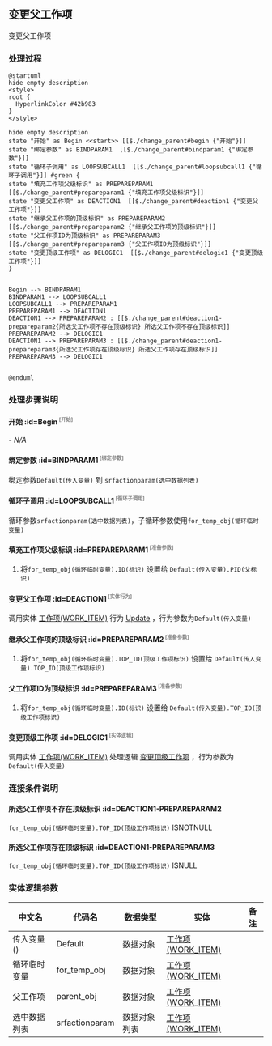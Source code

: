 ## 变更父工作项 <!-- {docsify-ignore-all} -->

   变更父工作项

### 处理过程

```plantuml
@startuml
hide empty description
<style>
root {
  HyperlinkColor #42b983
}
</style>

hide empty description
state "开始" as Begin <<start>> [[$./change_parent#begin {"开始"}]]
state "绑定参数" as BINDPARAM1  [[$./change_parent#bindparam1 {"绑定参数"}]]
state "循环子调用" as LOOPSUBCALL1  [[$./change_parent#loopsubcall1 {"循环子调用"}]] #green {
state "填充工作项父级标识" as PREPAREPARAM1  [[$./change_parent#prepareparam1 {"填充工作项父级标识"}]]
state "变更父工作项" as DEACTION1  [[$./change_parent#deaction1 {"变更父工作项"}]]
state "继承父工作项的顶级标识" as PREPAREPARAM2  [[$./change_parent#prepareparam2 {"继承父工作项的顶级标识"}]]
state "父工作项ID为顶级标识" as PREPAREPARAM3  [[$./change_parent#prepareparam3 {"父工作项ID为顶级标识"}]]
state "变更顶级工作项" as DELOGIC1  [[$./change_parent#delogic1 {"变更顶级工作项"}]]
}


Begin --> BINDPARAM1
BINDPARAM1 --> LOOPSUBCALL1
LOOPSUBCALL1 --> PREPAREPARAM1
PREPAREPARAM1 --> DEACTION1
DEACTION1 --> PREPAREPARAM2 : [[$./change_parent#deaction1-prepareparam2{所选父工作项不存在顶级标识} 所选父工作项不存在顶级标识]]
PREPAREPARAM2 --> DELOGIC1
DEACTION1 --> PREPAREPARAM3 : [[$./change_parent#deaction1-prepareparam3{所选父工作项存在顶级标识} 所选父工作项存在顶级标识]]
PREPAREPARAM3 --> DELOGIC1


@enduml
```


### 处理步骤说明

#### 开始 :id=Begin<sup class="footnote-symbol"> <font color=gray size=1>[开始]</font></sup>



*- N/A*
#### 绑定参数 :id=BINDPARAM1<sup class="footnote-symbol"> <font color=gray size=1>[绑定参数]</font></sup>



绑定参数`Default(传入变量)` 到 `srfactionparam(选中数据列表)`
#### 循环子调用 :id=LOOPSUBCALL1<sup class="footnote-symbol"> <font color=gray size=1>[循环子调用]</font></sup>



循环参数`srfactionparam(选中数据列表)`，子循环参数使用`for_temp_obj(循环临时变量)`
#### 填充工作项父级标识 :id=PREPAREPARAM1<sup class="footnote-symbol"> <font color=gray size=1>[准备参数]</font></sup>



1. 将`for_temp_obj(循环临时变量).ID(标识)` 设置给  `Default(传入变量).PID(父标识)`

#### 变更父工作项 :id=DEACTION1<sup class="footnote-symbol"> <font color=gray size=1>[实体行为]</font></sup>



调用实体 [工作项(WORK_ITEM)](module/ProjMgmt/work_item.md) 行为 [Update](module/ProjMgmt/work_item#行为) ，行为参数为`Default(传入变量)`

#### 继承父工作项的顶级标识 :id=PREPAREPARAM2<sup class="footnote-symbol"> <font color=gray size=1>[准备参数]</font></sup>



1. 将`for_temp_obj(循环临时变量).TOP_ID(顶级工作项标识)` 设置给  `Default(传入变量).TOP_ID(顶级工作项标识)`

#### 父工作项ID为顶级标识 :id=PREPAREPARAM3<sup class="footnote-symbol"> <font color=gray size=1>[准备参数]</font></sup>



1. 将`for_temp_obj(循环临时变量).ID(标识)` 设置给  `Default(传入变量).TOP_ID(顶级工作项标识)`

#### 变更顶级工作项 :id=DELOGIC1<sup class="footnote-symbol"> <font color=gray size=1>[实体逻辑]</font></sup>



调用实体 [工作项(WORK_ITEM)](module/ProjMgmt/work_item.md) 处理逻辑 [变更顶级工作项]((module/ProjMgmt/work_item/logic/change_top.md)) ，行为参数为`Default(传入变量)`


### 连接条件说明
#### 所选父工作项不存在顶级标识 :id=DEACTION1-PREPAREPARAM2

`for_temp_obj(循环临时变量).TOP_ID(顶级工作项标识)` ISNOTNULL
#### 所选父工作项存在顶级标识 :id=DEACTION1-PREPAREPARAM3

`for_temp_obj(循环临时变量).TOP_ID(顶级工作项标识)` ISNULL


### 实体逻辑参数

|    中文名   |    代码名    |  数据类型    |  实体   |备注 |
| --------| --------| -------- | -------- | --------   |
|传入变量(<i class="fa fa-check"/></i>)|Default|数据对象|[工作项(WORK_ITEM)](module/ProjMgmt/work_item.md)||
|循环临时变量|for_temp_obj|数据对象|[工作项(WORK_ITEM)](module/ProjMgmt/work_item.md)||
|父工作项|parent_obj|数据对象|[工作项(WORK_ITEM)](module/ProjMgmt/work_item.md)||
|选中数据列表|srfactionparam|数据对象列表|[工作项(WORK_ITEM)](module/ProjMgmt/work_item.md)||
